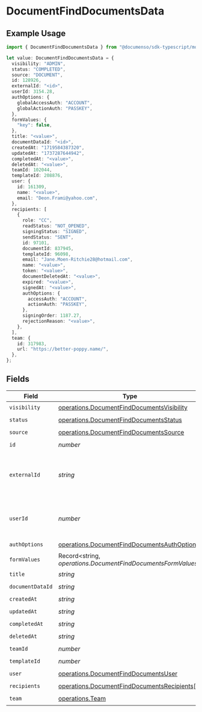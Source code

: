 # DocumentFindDocumentsData

## Example Usage

```typescript
import { DocumentFindDocumentsData } from "@documenso/sdk-typescript/models/operations";

let value: DocumentFindDocumentsData = {
  visibility: "ADMIN",
  status: "COMPLETED",
  source: "DOCUMENT",
  id: 128926,
  externalId: "<id>",
  userId: 3154.28,
  authOptions: {
    globalAccessAuth: "ACCOUNT",
    globalActionAuth: "PASSKEY",
  },
  formValues: {
    "key": false,
  },
  title: "<value>",
  documentDataId: "<id>",
  createdAt: "1719584387320",
  updatedAt: "1737287644942",
  completedAt: "<value>",
  deletedAt: "<value>",
  teamId: 102044,
  templateId: 208876,
  user: {
    id: 161309,
    name: "<value>",
    email: "Deon.Frami@yahoo.com",
  },
  recipients: [
    {
      role: "CC",
      readStatus: "NOT_OPENED",
      signingStatus: "SIGNED",
      sendStatus: "SENT",
      id: 97101,
      documentId: 837945,
      templateId: 96098,
      email: "Jane.Moen-Ritchie28@hotmail.com",
      name: "<value>",
      token: "<value>",
      documentDeletedAt: "<value>",
      expired: "<value>",
      signedAt: "<value>",
      authOptions: {
        accessAuth: "ACCOUNT",
        actionAuth: "PASSKEY",
      },
      signingOrder: 1187.27,
      rejectionReason: "<value>",
    },
  ],
  team: {
    id: 317983,
    url: "https://better-poppy.name/",
  },
};
```

## Fields

| Field                                                                                                      | Type                                                                                                       | Required                                                                                                   | Description                                                                                                |
| ---------------------------------------------------------------------------------------------------------- | ---------------------------------------------------------------------------------------------------------- | ---------------------------------------------------------------------------------------------------------- | ---------------------------------------------------------------------------------------------------------- |
| `visibility`                                                                                               | [operations.DocumentFindDocumentsVisibility](../../models/operations/documentfinddocumentsvisibility.md)   | :heavy_check_mark:                                                                                         | N/A                                                                                                        |
| `status`                                                                                                   | [operations.DocumentFindDocumentsStatus](../../models/operations/documentfinddocumentsstatus.md)           | :heavy_check_mark:                                                                                         | N/A                                                                                                        |
| `source`                                                                                                   | [operations.DocumentFindDocumentsSource](../../models/operations/documentfinddocumentssource.md)           | :heavy_check_mark:                                                                                         | N/A                                                                                                        |
| `id`                                                                                                       | *number*                                                                                                   | :heavy_check_mark:                                                                                         | N/A                                                                                                        |
| `externalId`                                                                                               | *string*                                                                                                   | :heavy_check_mark:                                                                                         | A custom external ID you can use to identify the document.                                                 |
| `userId`                                                                                                   | *number*                                                                                                   | :heavy_check_mark:                                                                                         | The ID of the user that created this document.                                                             |
| `authOptions`                                                                                              | [operations.DocumentFindDocumentsAuthOptions](../../models/operations/documentfinddocumentsauthoptions.md) | :heavy_check_mark:                                                                                         | N/A                                                                                                        |
| `formValues`                                                                                               | Record<string, *operations.DocumentFindDocumentsFormValues*>                                               | :heavy_check_mark:                                                                                         | N/A                                                                                                        |
| `title`                                                                                                    | *string*                                                                                                   | :heavy_check_mark:                                                                                         | N/A                                                                                                        |
| `documentDataId`                                                                                           | *string*                                                                                                   | :heavy_check_mark:                                                                                         | N/A                                                                                                        |
| `createdAt`                                                                                                | *string*                                                                                                   | :heavy_check_mark:                                                                                         | N/A                                                                                                        |
| `updatedAt`                                                                                                | *string*                                                                                                   | :heavy_check_mark:                                                                                         | N/A                                                                                                        |
| `completedAt`                                                                                              | *string*                                                                                                   | :heavy_check_mark:                                                                                         | N/A                                                                                                        |
| `deletedAt`                                                                                                | *string*                                                                                                   | :heavy_check_mark:                                                                                         | N/A                                                                                                        |
| `teamId`                                                                                                   | *number*                                                                                                   | :heavy_check_mark:                                                                                         | N/A                                                                                                        |
| `templateId`                                                                                               | *number*                                                                                                   | :heavy_check_mark:                                                                                         | N/A                                                                                                        |
| `user`                                                                                                     | [operations.DocumentFindDocumentsUser](../../models/operations/documentfinddocumentsuser.md)               | :heavy_check_mark:                                                                                         | N/A                                                                                                        |
| `recipients`                                                                                               | [operations.DocumentFindDocumentsRecipients](../../models/operations/documentfinddocumentsrecipients.md)[] | :heavy_check_mark:                                                                                         | N/A                                                                                                        |
| `team`                                                                                                     | [operations.Team](../../models/operations/team.md)                                                         | :heavy_check_mark:                                                                                         | N/A                                                                                                        |